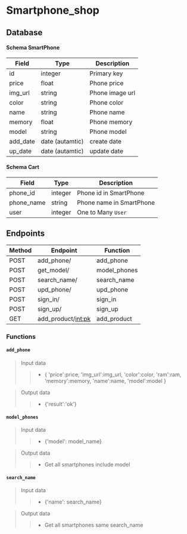 # Smartphone_shop


## Database

#### Schema SmartPhone

| Field | Type | Description |
|-------|------|-------------|
| id | integer | Primary key |
| price | float | Phone price |
| img_url | string | Phone image url |
| color | string | Phone color |
| name | string | Phone name |
| memory | float | Phone memory |
| model | string | Phone model |
| add_date | date (autamtic) | create date |
| up_date | date (autamtic) | update date |


#### Schema Cart

| Field | Type | Description |
| ------|------|-------------|
| phone_id | integer | Phone id in SmartPhone |
| phone_name | string | Phone name in SmartPhone |
| user | integer | One to Many `User` |




## Endpoints

| Method | Endpoint | Function |
|--------|----------|----------|
| POST | add_phone/ | add_phone |
| POST | get_model/ | model_phones |
| POST | search_name/ | search_name |
| POST | upd_phone/ | upd_phone |
| POST | sign_in/ | sign_in |
| POST | sign_up/ | sign_up |
| GET | add_product/<int:pk> | add_product |

### Functions

#### `add_phone`
> Input data
>> - {
        'price':price,
        'img_url':img_url,
        'color':color,
        'ram':ram,
        'memory':memory,
        'name':name,
       'model':model
        }

> Output data 
>> - {'result':'ok'}


#### `model_phones`
>Input data
>> - {'model': model_name}

>Output data
>> - Get all smartphones include model 


#### `search_name`
>Input data
>> - {'name': search_name}

>Output data
>> - Get all smartphones same search_name




